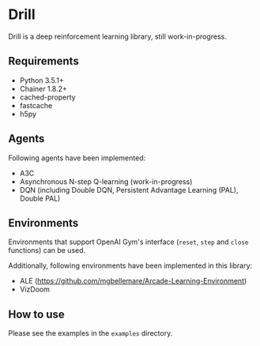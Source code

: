# Drill

Drill is a deep reinforcement learning library, still work-in-progress.

## Requirements

- Python 3.5.1+
- Chainer 1.8.2+
- cached-property
- fastcache
- h5py

## Agents

Following agents have been implemented: 
- A3C
- Asynchronous N-step Q-learning (work-in-progress)
- DQN (including Double DQN, Persistent Advantage Learning (PAL), Double PAL)

## Environments

Environments that support OpenAI Gym's interface (`reset`, `step` and `close` functions) can be used.

Additionally, following environments have been implemented in this library:
- ALE (https://github.com/mgbellemare/Arcade-Learning-Environment)
- VizDoom

## How to use

Please see the examples in the `examples` directory.
